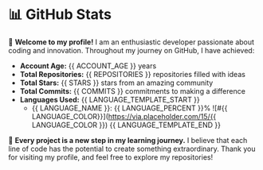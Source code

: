 # 📊 GitHub Stats

🌟 **Welcome to my profile!** I am an enthusiastic developer passionate about coding and innovation. Throughout my journey on GitHub, I have achieved:

- **Account Age:** {{ ACCOUNT_AGE }} years
- **Total Repositories:** {{ REPOSITORIES }} repositories filled with ideas
- **Total Stars:** {{ STARS }} stars from an amazing community
- **Total Commits:** {{ COMMITS }} commitments to making a difference
- **Languages Used:**
{{ LANGUAGE_TEMPLATE_START }}
  - {{ LANGUAGE_NAME }}: {{ LANGUAGE_PERCENT }}% ![#{{ LANGUAGE_COLOR}}](https://via.placeholder.com/15/{{ LANGUAGE_COLOR }}) 
{{ LANGUAGE_TEMPLATE_END }}

🌱 **Every project is a new step in my learning journey.** I believe that each line of code has the potential to create something extraordinary. Thank you for visiting my profile, and feel free to explore my repositories!

